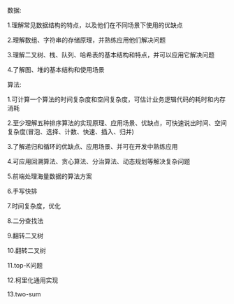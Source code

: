 数据:

  1.理解常见数据结构的特点，以及他们在不同场景下使用的优缺点

  2.理解数组、字符串的存储原理，并熟练应用他们解决问题

  3.理解二叉树、栈、队列、哈希表的基本结构和特点，并可以应用它解决问题

  4.了解图、堆的基本结构和使用场景

算法:

  1.可计算一个算法的时间复杂度和空间复杂度，可估计业务逻辑代码的耗时和内存消耗

  2.至少理解五种排序算法的实现原理、应用场景、优缺点，可快速说出时间、空间复杂度(冒泡、选择、计数、快速、插入、归并)
  
  3.了解递归和循环的优缺点、应用场景、并可在开发中熟练应用
  
  4.可应用回溯算法、贪心算法、分治算法、动态规划等解决复杂问题
  
  5.前端处理海量数据的算法方案

  6.手写快排

  7.时间复杂度，优化

  8.二分查找法

  9.翻转二叉树
  
  10.翻转二叉树

  11.top-K问题

  12.柯里化通用实现

  13.two-sum
